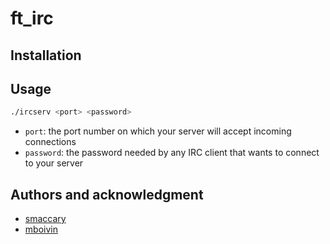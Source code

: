 # ft_irc

## Installation

## Usage

```sh
./ircserv <port> <password>
```

- `port`: the port number on which your server will accept incoming connections
- `password`: the password needed by any IRC client that wants to connect to your server

## Authors and acknowledgment

- [smaccary](https://gitlab.com/Dirty-No)
- [mboivin](https://gitlab.com/mboivin)
